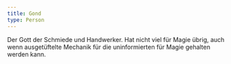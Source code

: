 ```yaml
---
title: Gond
type: Person
---
```


Der Gott der Schmiede und Handwerker. Hat nicht viel für Magie übrig, auch wenn
ausgetüftelte Mechanik für die uninformierten für Magie gehalten werden kann.
